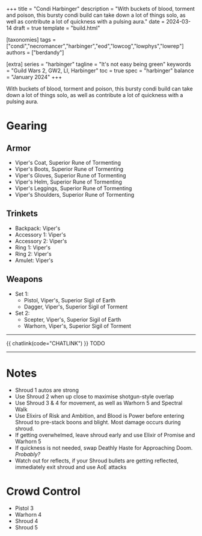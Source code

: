 +++
title = "Condi Harbinger"
description = "With buckets of blood, torment and poison, this bursty condi build can take down a lot of things solo, as well as contribute a lot of quickness with a pulsing aura."
date = 2024-03-14
draft = true
template = "build.html"

[taxonomies]
tags = ["condi","necromancer","harbinger","eod","lowcog","lowphys","lowrep"]
authors = ["berdandy"]

[extra]
series = "harbinger"
tagline = "It's not easy being green"
keywords = "Guild Wars 2, GW2, LI, Harbinger"
toc = true
spec = "harbinger"
balance = "January 2024"
+++

With buckets of blood, torment and poison, this bursty condi build can take down a lot of things solo, as well as contribute a lot of quickness with a pulsing aura.

# Gearing

## Armor

- Viper's Coat, Superior Rune of Tormenting
- Viper's Boots, Superior Rune of Tormenting
- Viper's Gloves, Superior Rune of Tormenting
- Viper's Helm, Superior Rune of Tormenting
- Viper's Leggings, Superior Rune of Tormenting
- Viper's Shoulders, Superior Rune of Tormenting

## Trinkets

- Backpack: Viper's
- Accessory 1: Viper's
- Accessory 2: Viper's
- Ring 1: Viper's
- Ring 2: Viper's
- Amulet: Viper's

## Weapons

- Set 1:
  - Pistol, Viper's, Superior Sigil of Earth
  - Dagger, Viper's, Superior Sigil of Torment
- Set 2:
  - Scepter, Viper's, Superior Sigil of Earth
  - Warhorn, Viper's, Superior Sigil of Torment

---

{{ chatlink(code="CHATLINK") }} TODO

---

<div data-armory-embed='skills' data-armory-ids='62667,62530,10544,10685,62655'></div><div data-armory-embed='specializations' data-armory-ids='50,39,64' data-armory-50-traits='875,861,889'  data-armory-39-traits='2013,816,1696'  data-armory-64-traits='2185,2192,2194' ></div>

# Notes

- Shroud 1 autos are strong
- Use Shroud 2 when up close to maximise shotgun-style overlap
- Use Shroud 3 & 4 for movement, as well as Warhorn 5 and Spectral Walk
- Use Elixirs of Risk and Ambition, and Blood is Power before entering Shroud to pre-stack boons and blight. Most damage occurs during shroud.
- If getting overwhelmed, leave shroud early and use Elixir of Promise and Warhorn 5
- If quickness is not needed, swap Deathly Haste for Approaching Doom. *Probably?*
- Watch out for reflects, if your Shroud bullets are getting reflected, immediately exit shroud and use AoE attacks

# Crowd Control

- Pistol 3
- Warhorn 4
- Shroud 4
- Shroud 5
